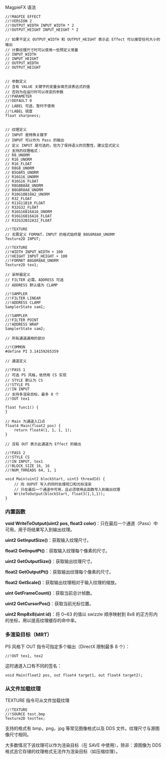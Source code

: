 MagpieFX 语法

``` hlsl
//!MAGPIE EFFECT
//!VERSION 2
//!OUTPUT_WIDTH INPUT_WIDTH * 2
//!OUTPUT_HEIGHT INPUT_HEIGHT * 2

// 如果不定义 OUTPUT_WIDTH 和 OUTPUT_HEIGHT 表示此 Effect 可以接受任何大小的输出
// 计算纹理尺寸时可以使用一些预定义常量
// INPUT_WIDTH
// INPUT_HEIGHT
// OUTPUT_WIDTH
// OUTPUT_HEIGHT


// 参数定义
// 含有 VALUE 关键字的变量会填充该表达式的值
// 否则为在运行时可以改变的参数
//!PARAMETER
//!DEFAULT 0
// LABEL 可选，暂时不使用
//!LABEL 锐度
float sharpness;


// 纹理定义
// INPUT 是特殊关键字
// INPUT 可以作为 Pass 的输出
// 定义 INPUT 是可选的，但为了保持语义的完整性，建议显式定义
// 支持的纹理格式：
// R8_UNORM
// R16_UNORM
// R16_FLOAT
// R8G8_UNORM
// B5G6R5_UNORM
// R16G16_UNORM
// R16G16_FLOAT
// R8G8B8A8_UNORM
// B8G8R8A8_UNORM
// R10G10B10A2_UNORM
// R32_FLOAT
// R11G11B10_FLOAT
// R32G32_FLOAT
// R16G16B16A16_UNORM
// R16G16B16A16_FLOAT
// R32G32B32A32_FLOAT

//!TEXTURE
// 无需定义 FORMAT，INPUT 的格式始终是 B8G8R8A8_UNORM
Texture2D INPUT;

//!TEXTURE
//!WIDTH INPUT_WIDTH + 100
//!HEIGHT INPUT_HEIGHT + 100
//!FORMAT B8G8R8A8_UNORM
Texture2D tex1;

// 采样器定义
// FILTER 必需，ADDRESS 可选
// ADDRESS 默认值为 CLAMP

//!SAMPLER
//!FILTER LINEAR
//!ADDRESS CLAMP
SamplerState sam1;

//!SAMPLER
//!FILTER POINT
//!ADDRESS WRAP
SamplerState sam2;

// 所有通道通用的部分

//!COMMON
#define PI 3.14159265359

// 通道定义

//!PASS 1
// 可选 PS 风格，依然用 CS 实现
// STYLE 默认为 CS
//!STYLE PS
//!IN INPUT
// 支持多渲染目标，最多 8 个
//!OUT tex1

float func1() {
}

// Main 为通道入口点
float4 Main(float2 pos) {
    return float4(1, 1, 1, 1);
}

// 没有 OUT 表示此通道为 Effect 的输出

//!PASS 2
//!STYLE CS
//!IN INPUT, tex1
//!BLOCK_SIZE 16, 16
//!NUM_THREADS 64, 1, 1

void Main(uint2 blockStart, uint3 threadId) {
    // 向 OUPUT 写入的同时处理视口和光标渲染
    // 只在最后一个通道中可用，且必须使用此函数写入到输出纹理
    WriteToOutput(blockStart, float3(1,1,1));
}
```

### 内置函数

**void WriteToOutput(uint2 pos, float3 color)**：只在最后一个通道（Pass）中可用，用于将结果写入到输出纹理。

**uint2 GetInputSize()**：获取输入纹理尺寸。

**float2 GetInputPt()**：获取输入纹理每个像素的尺寸。

**uint2 GetOutputSize()**：获取输出纹理尺寸。

**float2 GetOutputPt()**：获取输出纹理每个像素的尺寸。

**float2 GetScale()**：获取输出纹理相对于输入纹理的缩放。

**uint GetFrameCount()**：获取当前总计帧数。

**uint2 GetCursorPos()**：获取当前光标位置。

**uint2 Rmp8x8(uint id)**：将 0~63 的值以 swizzle 顺序映射到 8x8 的正方形内的坐标，用以提高纹理缓存的命中率。

### 多渲染目标（MRT）

PS 风格下 OUT 指令可指定多个输出（DirectX 限制最多 8 个）：
``` hlsl
//!OUT tex1, tex2
```

这时通道入口有不同的签名：
``` hlsl
void Main(float2 pos, out float4 target1, out float4 target2);
```

### 从文件加载纹理

TEXTURE 指令可从文件加载纹理

``` hlsl
//!TEXTURE
//!SOURCE test.bmp
Texture2D testTex;
```

支持的格式有 bmp，png，jpg 等常见图像格式以及 DDS 文件。纹理尺寸与源图像尺寸相同。

大多数情况下该纹理可以作为渲染目标（在 SAVE 中使用），除非：源图像为 DDS 格式且它存储的纹理格式无法作为渲染目标（如压缩纹理）。
